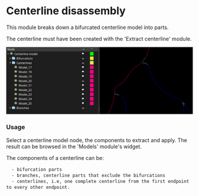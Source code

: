 # Centerline disassembly

This module breaks down a bifurcated centerline model into parts.

The centerline must have been created with the 'Extract centerline' module.

![CenterlineDisassembly](CenterlineDisassembly_0.png)

### Usage

Select a centerline model node, the components to extract and apply. The result can be browsed in the 'Models' module's widget.

The components of a centerline can be:

      - bifurcation parts
      - branches, centerline parts that exclude the bifurcations
      - centerlines, i.e, one complete centerline from the first endpoint to every other endpoint.

